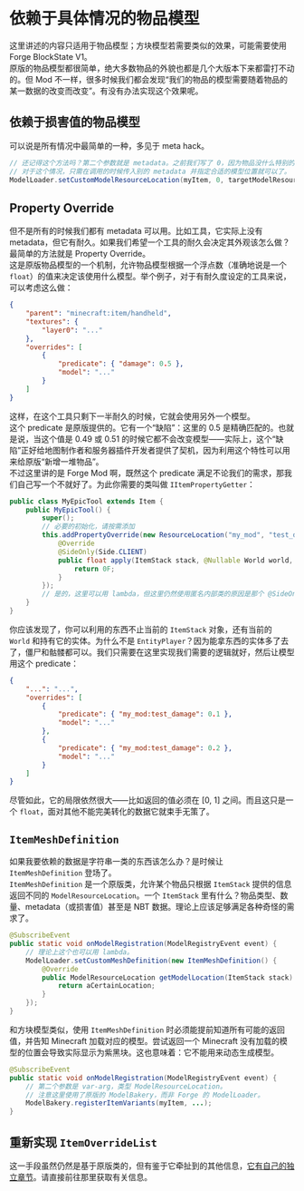 # 依赖于具体情况的物品模型

这里讲述的内容只适用于物品模型；方块模型若需要类似的效果，可能需要使用 Forge BlockState V1。  
原版的物品模型都很简单，绝大多数物品的外貌也都是几个大版本下来都雷打不动的。但 Mod 不一样，很多时候我们都会发现“我们的物品的模型需要随着物品的某一数据的改变而改变”。有没有办法实现这个效果呢。

## 依赖于损害值的物品模型
可以说是所有情况中最简单的一种，多见于 meta hack。

```java
// 还记得这个方法吗？第二个参数就是 metadata。之前我们写了 0，因为物品没什么特别的。
// 对于这个情况，只需在调用的时候传入别的 metadata 并指定合适的模型位置就可以了。
ModelLoader.setCustomModelResourceLocation(myItem, 0, targetModelResourceLocation);
```

## Property Override

但不是所有的时候我们都有 metadata 可以用。比如工具，它实际上没有 metadata，但它有耐久。如果我们希望一个工具的耐久会决定其外观该怎么做？最简单的方法就是 Property Override。  
这是原版物品模型的一个机制，允许物品模型根据一个浮点数（准确地说是一个 `float`）的值来决定该使用什么模型。举个例子，对于有耐久度设定的工具来说，可以考虑这么做：

```json
{
    "parent": "minecraft:item/handheld",
    "textures": {
        "layer0": "..."
    },
    "overrides": [
        {
            "predicate": { "damage": 0.5 },
            "model": "..."
        }
    ]
}
```

这样，在这个工具只剩下一半耐久的时候，它就会使用另外一个模型。  
这个 predicate 是原版提供的。它有一个“缺陷”：这里的 0.5 是精确匹配的。也就是说，当这个值是 0.49 或 0.51 的时候它都不会改变模型——实际上，这个“缺陷”正好给地图制作者和服务器插件开发者提供了契机，因为利用这个特性可以用来给原版“新增一堆物品”。  
不过这里讲的是 Forge Mod 啊，既然这个 predicate 满足不论我们的需求，那我们自己写一个不就好了。为此你需要的类叫做 `IItemPropertyGetter`：

```java
public class MyEpicTool extends Item {
    public MyEpicTool() {
        super();
        // 必要的初始化，请按需添加
        this.addPropertyOverride(new ResourceLocation("my_mod", "test_damage"), new IItemPropertyGetter() {
            @Override
            @SideOnly(Side.CLIENT)
            public float apply(ItemStack stack, @Nullable World world, @Nullable EntityLivingBase entity) {
                return 0F;
            }
        });
        // 是的，这里可以用 lambda，但这里仍然使用匿名内部类的原因是那个 @SideOnly，它的含义在后面的章节会讲到。
    }
}
```

你应该发现了，你可以利用的东西不止当前的 `ItemStack` 对象，还有当前的 `World` 和持有它的实体。为什么不是 `EntityPlayer`？因为能拿东西的实体多了去了，僵尸和骷髅都可以。我们只需要在这里实现我们需要的逻辑就好，然后让模型用这个 predicate：

```json
{
    "...": "...",
    "overrides": [
        {
            "predicate": { "my_mod:test_damage": 0.1 },
            "model": "..."
        },
        {
            "predicate": { "my_mod:test_damage": 0.2 },
            "model": "..."
        }
    ]
}
```

尽管如此，它的局限依然很大——比如返回的值必须在 [0, 1] 之间。而且这只是一个 `float`，面对其他不能完美转化的数据它就束手无策了。

## `ItemMeshDefinition`

如果我要依赖的数据是字符串一类的东西该怎么办？是时候让 `ItemMeshDefinition` 登场了。  
`ItemMeshDefinition` 是一个原版类，允许某个物品只根据 `ItemStack` 提供的信息返回不同的 `ModelResourceLocation`。一个 `ItemStack` 里有什么？物品类型、数量、metadata（或损害值）甚至是 NBT 数据。<!-- 当然还有 Capability 数据，但是这需要后面的章节才会讲到。 -->理论上应该足够满足各种奇怪的需求了。  

```java
@SubscribeEvent
public static void onModelRegistration(ModelRegistryEvent event) {
    // 理论上这个也可以用 lambda。
    ModelLoader.setCustomMeshDefinition(new ItemMeshDefinition() {
        @Override
        public ModelResourceLocation getModelLocation(ItemStack stack) {
            return aCertainLocation;
        }
    });
}
```

和方块模型类似，使用 `ItemMeshDefinition` 时必须能提前知道所有可能的返回值，并告知 Minecraft 加载对应的模型。尝试返回一个 Minecraft 没有加载的模型的位置会导致实际显示为紫黑块。这也意味着：它不能用来动态生成模型。

```java
@SubscribeEvent
public static void onModelRegistration(ModelRegistryEvent event) {
    // 第二个参数是 var-arg，类型 ModelResourceLocation。
    // 注意这里使用了原版的 ModelBakery，而非 Forge 的 ModelLoader。
    ModelBakery.registerItemVariants(myItem, ...);
}
```

## 重新实现 `ItemOverrideList`

这一手段虽然仍然是基于原版类的，但有鉴于它牵扯到的其他信息，[它有自己的独立章节](../custom-baked/item-override.md)。请直接前往那里获取有关信息。
